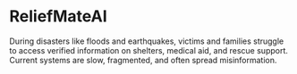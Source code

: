 # ReliefMateAI
During disasters like floods and earthquakes, victims and families struggle to access verified information on shelters, medical aid, and rescue support. Current systems are slow, fragmented, and often spread misinformation.

